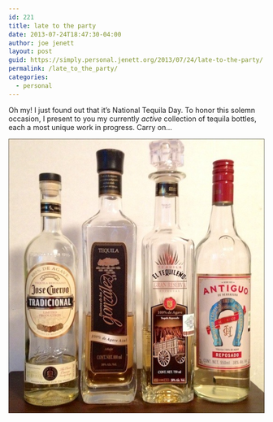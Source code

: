 ```yaml
---
id: 221
title: late to the party
date: 2013-07-24T18:47:30-04:00
author: joe jenett
layout: post
guid: https://simply.personal.jenett.org/2013/07/24/late-to-the-party/
permalink: /late_to_the_party/
categories:
  - personal
---
```

Oh my! I just found out that it’s National Tequila Day. To honor this solemn occasion, I present to you my currently _active_ collection of tequila bottles, each a most unique work in progress. Carry on... 

<img src="../images/tequila.jpg" alt="tequila" style="border:none;" />